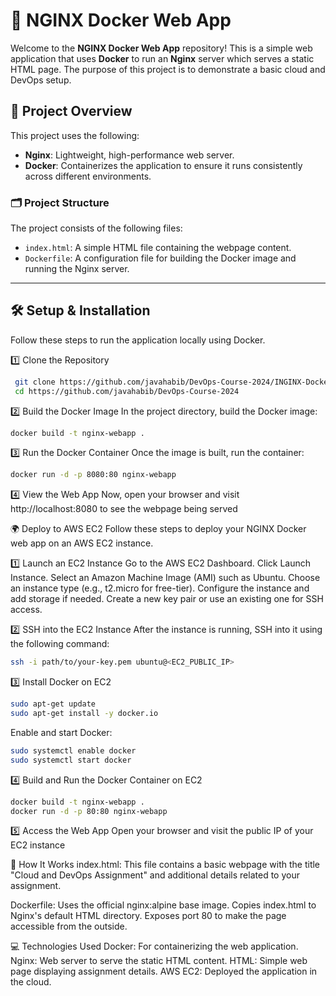 # 🚀 NGINX Docker Web App

Welcome to the **NGINX Docker Web App** repository! This is a simple web application that uses **Docker** to run an **Nginx** server which serves a static HTML page. The purpose of this project is to demonstrate a basic cloud and DevOps setup.

## 📝 Project Overview

This project uses the following:

- **Nginx**: Lightweight, high-performance web server.
- **Docker**: Containerizes the application to ensure it runs consistently across different environments.

### 🗂️ Project Structure

The project consists of the following files:

- `index.html`: A simple HTML file containing the webpage content.
- `Dockerfile`: A configuration file for building the Docker image and running the Nginx server.

---

## 🛠️ Setup & Installation

Follow these steps to run the application locally using Docker.

1️⃣ Clone the Repository
  ```bash
   git clone https://github.com/javahabib/DevOps-Course-2024/INGINX-Docker-Webapp
   cd https://github.com/javahabib/DevOps-Course-2024
```

2️⃣ Build the Docker Image
In the project directory, build the Docker image:
```bash
docker build -t nginx-webapp .
```

3️⃣ Run the Docker Container
Once the image is built, run the container:
```bash
docker run -d -p 8080:80 nginx-webapp
```

4️⃣ View the Web App
Now, open your browser and visit http://localhost:8080 to see the webpage being served

🌍 Deploy to AWS EC2
Follow these steps to deploy your NGINX Docker web app on an AWS EC2 instance.

1️⃣ Launch an EC2 Instance
Go to the AWS EC2 Dashboard.
Click Launch Instance.
Select an Amazon Machine Image (AMI) such as Ubuntu.
Choose an instance type (e.g., t2.micro for free-tier).
Configure the instance and add storage if needed.
Create a new key pair or use an existing one for SSH access.

2️⃣ SSH into the EC2 Instance
After the instance is running, SSH into it using the following command:
```bash
ssh -i path/to/your-key.pem ubuntu@<EC2_PUBLIC_IP>
```

3️⃣ Install Docker on EC2
```bash
sudo apt-get update
sudo apt-get install -y docker.io
```
Enable and start Docker:
```bash
sudo systemctl enable docker
sudo systemctl start docker
```

4️⃣ Build and Run the Docker Container on EC2
```bash
docker build -t nginx-webapp .
docker run -d -p 80:80 nginx-webapp
```

5️⃣ Access the Web App
Open your browser and visit the public IP of your EC2 instance

🔧 How It Works
index.html: This file contains a basic webpage with the title "Cloud and DevOps Assignment" and additional details related to your assignment.

Dockerfile:
Uses the official nginx:alpine base image.
Copies index.html to Nginx's default HTML directory.
Exposes port 80 to make the page accessible from the outside.

💻 Technologies Used
Docker: For containerizing the web application.
Nginx: Web server to serve the static HTML content.
HTML: Simple web page displaying assignment details.
AWS EC2: Deployed the application in the cloud.


